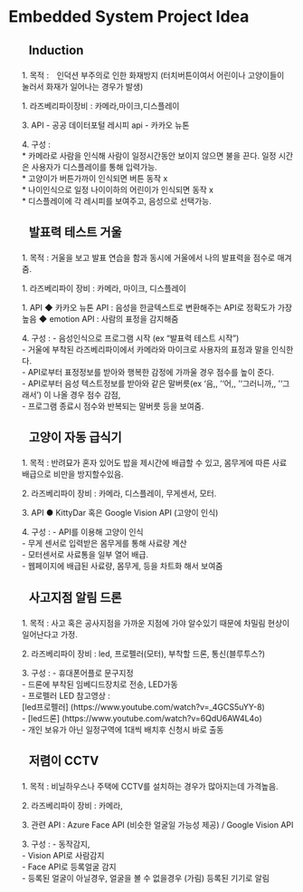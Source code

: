 # Embedded System Project Idea

## <ol>Induction</ol>

<ul>1. 목적 :　인덕션 부주의로 인한 화재방지 (터치버튼이여서 어린이나 고양이들이 눌러서 화재가 일어나는 경우가 발생)</ul>
<ul>
1. 라즈베리파이장비 : 카메라,마이크,디스플레이</ul>
<ul>3. API	- 공공 데이터포털 레시피 api
	- 카카오 뉴톤</ul>
<ul>4. 구성 : <br>
* 카메라로 사람을 인식해 사람이 일정시간동안 보이지 않으면 불을 끈다. 일정 시간은 사용자가 디스플레이를 통해 입력가능. <br>
* 고양이가 버튼가까이 인식되면 버튼 동작 x<br>
* 나이인식으로 일정 나이이하의 어린이가 인식되면 동작 x<br>
* 디스플레이에 각 레시피를 보여주고, 음성으로 선택가능.
</ul>


## <ol>발표력 테스트 거울</ol>

<ul>1. 목적 : 거울을 보고 발표 연습을 함과 동시에 거울에서 나의 발표력을 점수로 매겨줌.</ul>
<ul>
1. 라즈베리파이 장비 : 카메라, 마이크, 디스플레이</ul>
<ul>1. API
◆ 카카오 뉴톤 API : 음성을 한글텍스트로 변환해주는 API로 정확도가 가장 높음
◆ emotion API : 사람의 표정을 감지해줌</ul>
<ul>
4. 구성 :
   - 음성인식으로 프로그램 시작 (ex “발표력 테스트 시작”)<br>
   - 거울에 부착된 라즈베리파이에서 카메라와 마이크로 사용자의 표정과 말을 인식한다.<br>
   - API로부터 표정정보를 받아와 행복한 감정에 가까울 경우 점수를 높이 준다.<br>
   - API로부터 음성 텍스트정보를 받아와 같은 말버릇(ex ‘음,, ’‘어,, ’‘그러니까,, ’‘그래서’) 이 나올 경우 점수 감점,<br>
   - 프로그램 종료시 점수와 반복되는 말버릇 등을 보여줌.<br>
</ul>

## <ol>고양이 자동 급식기</ol>

<ul>1. 목적 : 반려묘가 혼자 있어도 밥을 제시간에 배급할 수 있고, 몸무게에 따른 사료 배급으로 비만을 방지할수있음.</ul>
<ul>2. 라즈베리파이 장비 : 카메라, 디스플레이, 무게센서, 모터.</ul>
<ul>3. API
● KittyDar 혹은 Google Vision API (고양이 인식)</ul>
<ul>4. 구성 : 
	- API를 이용해 고양이 인식<br>
	- 무게 센서로 입력받은 몸무게를 통해 사료량 계산<br>
	- 모터센서로 사료통을 일부 열어 배급.<br>
	- 웹페이지에 배급된 사료량, 몸무게, 등을 차트화 해서 보여줌<br>
</ul>

## <ol>사고지점 알림 드론</ol>
<ul>1. 목적 : 사고 혹은 공사지점을 가까운 지점에 가야 알수있기 때문에 차밀림 현상이 일어난다고 가정.</ul>
<ul>2. 라즈베리파이 장비 : led, 프로펠러(모터), 부착할 드론, 통신(블루투스?)</ul>
<ul>3. 구성 :
	- 휴대폰어플로 문구지정<br>
	- 드론에 부착된 임베디드장치로 전송, LED가동<br>
	- 프로펠러 LED 참고영상 : <br> [led프로펠러] (https://www.youtube.com/watch?v=_4GCS5uYY-8)<br>
	- [led드론] (https://www.youtube.com/watch?v=6QdU6AW4L4o)<br>
	- 개인 보유가 아닌 일정구역에 1대씩 배치후 신청시 바로 출동</ul>

## <ol>저렴이 CCTV</ol>
<ul>1. 목적 : 비닐하우스나 주택에 CCTV를 설치하는 경우가 많아지는데 가격높음.</ul>
<ul>2. 라즈베리파이 장비 : 카메라, </ul>
<ul>3. 관련 API : Azure Face API (비슷한 얼굴일 가능성 제공) / Google Vision API</ul>
<ul>3. 구성 :
	- 동작감지,<br> 
	- Vision API로 사람감지<br>
	- Face API로 등록얼굴 감지 <br>
	- 등록된 얼굴이 아닐경우, 얼굴을 볼 수 없을경우 (가림) 등록된 기기로 알림<br>
  </ul>


